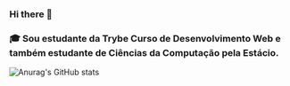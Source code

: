 ### Hi there 👋

<!--
**rafaelsantosmg/rafaelsantosmg** is a ✨ _special_ ✨ repository because its `README.md` (this file) appears on your GitHub profile.

Here are some ideas to get you started:

- 🔭 I’m currently working on ...
- 🌱 I’m currently learning ...
- 👯 I’m looking to collaborate on ...
- 🤔 I’m looking for help with ...
- 💬 Ask me about ...
- 📫 How to reach me: ...
- 😄 Pronouns: ...
- ⚡ Fun fact: ...
-->

### 🎓 Sou estudante da Trybe Curso de Desenvolvimento Web e também estudante de Ciências da Computação pela Estácio.

![Anurag's GitHub stats](https://github-readme-stats.vercel.app/api?username=rafaelsantosmg&hide=contribs,prs)
